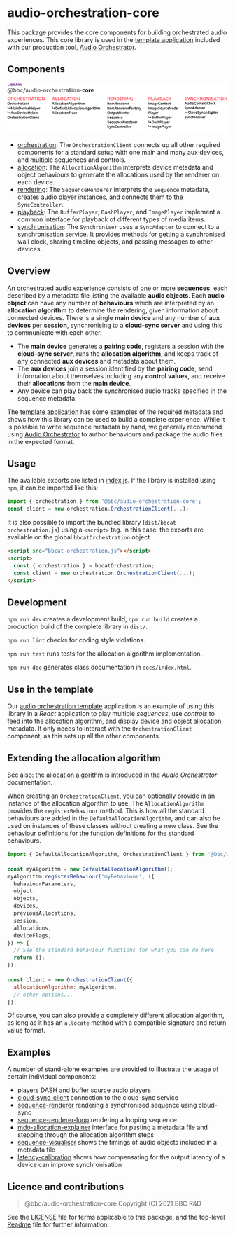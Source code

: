 # audio-orchestration-core

This package provides the core components for building orchestrated audio experiences. This core library is used in the [template application](../template) included with our production tool, [Audio Orchestrator](https://www.bbc.co.uk/makerbox/tools/audio-orchestrator).

## Components

<img alt="core library components (as listed below)" src="./images/core-components.png" />

* [orchestration](./src/orchestration):
  The `OrchestrationClient` connects up all other required components for a standard setup with one main and many aux devices, and multiple sequences and controls.
* [allocation](./src/allocation):
  The `AllocationAlgorithm` interprets device metadata and object behaviours to generate the allocations used by the renderer on each device.
* [rendering](./src/rendering):
  The `SequenceRenderer` interprets the `Sequence` metadata, creates audio player instances, and connects them to the `SyncController`.
* [playback](./src/playback):
  The `BufferPlayer`, `DashPlayer`, and `ImagePlayer` implement a common interface for playback of different types of media items.
* [synchronisation](./src/synchronisation):
  The `Synchroniser` uses a `SyncAdapter` to connect to a synchronisation service. It provides methods for getting a synchronised wall clock, sharing timeline objects, and passing messages to other devices.

## Overview

An orchestrated audio experience consists of one or more **sequences**, each described by a metadata file listing the available **audio objects**. Each **audio object** can have any number of **behaviours** which are interpreted by an **allocation algorithm** to determine the rendering, given information about connected devices. There is a single **main device** and any number of **aux devices** per **session**, synchronising to a **cloud-sync server** and using this to communicate with each other.

* The **main device** generates a **pairing code**, registers a session with the **cloud-sync server**, runs the **allocation algorithm**, and keeps track of any connected **aux devices** and metadata about them.
* The **aux devices** join a session identified by the **pairing code**, send information about themselves including any **control values**, and receive their **allocations** from the **main device**.
* Any device can play back the synchronised audio tracks specified in the sequence metadata.

The [template application](../template) has some examples of the required metadata and shows how this library can be used to build a complete experience. While it is possible to write sequence metadata by hand, we generally recommend using [Audio Orchestrator](https://www.bbc.co.uk/makerbox/tools/audio-orchestrator) to author behaviours and package the audio files in the expected format.

## Usage

The available exports are listed in [index.js](src/index.js). If the library is installed using `npm`, it can be imported like this:

```js
import { orchestration } from '@bbc/audio-orchestration-core';
const client = new orchestration.OrchestrationClient(...);
```

It is also possible to import the bundled library (`dist/bbcat-orchestration.js`) using a `<script>` tag. In this case, the exports are available on the global `bbcatOrchestration` object.

```html
<script src="bbcat-orchestration.js"></script>
<script>
  const { orchestration } = bbcatOrchestration;
  const client = new orchestration.OrchestrationClient(...);
</script>
```

## Development

`npm run dev` creates a development build, `npm run build` creates a production build of the complete library in `dist/`.

`npm run lint` checks for coding style violations.

`npm run test` runs tests for the allocation algorithm implementation.

`npm run doc` generates class documentation in `docs/index.html`.


## Use in the template

Our [audio orchestration template](../template) application is an example of using this library in a _React_ application to play multiple _sequences_, use _controls_ to feed into the allocation algorithm, and display device and object allocation metadata. It only needs to interact with the `OrchestrationClient` component, as this sets up all the other components.

## Extending the allocation algorithm

See also: the [allocation algorithm](https://bbc.github.io/bbcat-orchestration-docs/allocation-algorithm/) is introduced in the _Audio Orchestrator_ documentation.

When creating an `OrchestrationClient`, you can optionally provide in an instance of the allocation algorithm to use. The `AllocationAlgorithm` provides the `registerBehaviour` method. This is how all the standard behaviours are added in the `DefaultAllocationAlgorithm`, and can also be used on instances of these classes without creating a new class. See the [behaviour definitions](src/allocation-algorithm/behaviours) for the function definitions for the standard behaviours.

```js
import { DefaultAllocationAlgorithm, OrchestrationClient } from '@bbc/audio-orchestration-core';

const myAlgorithm = new DefaultAllocationAlgorithm();
myAlgorithm.registerBehaviour('myBehaviour', ({
  behaviourParameters,
  object,
  objects,
  devices,
  previousAllocations,
  session,
  allocations,
  deviceFlags,
}) => {
  // See the standard behaviour functions for what you can do here
  return {};
});

const client = new OrchestrationClient({
  allocationAlgorithm: myAlgorithm,
  // other options...
});
```

Of course, you can also provide a completely different allocation algorithm, as long as it has an `allocate` method with a compatible signature and return value format.

## Examples

A number of stand-alone examples are provided to illustrate the usage of certain individual components:

 * [players](examples/players/) DASH and buffer source audio players
 * [cloud-sync-client](examples/cloud-sync-client/) connection to the cloud-sync service
 * [sequence-renderer](examples/sequence-renderer/) rendering a synchronised sequence using cloud-sync
 * [sequence-renderer-loop](examples/sequence-renderer-loop/) rendering a looping sequence
 * [mdo-allocation-explainer](examples/mdo-allocation-explainer/) interface for pasting a metadata file and stepping through the allocation algorithm steps
 * [sequence-visualiser](examples/sequence-visualiser/) shows the timings of audio objects included in a metadata file
 * [latency-calibration](examples/latency-calibration/) shows how compensating for the output latency of a device can improve synchronisation

## Licence and contributions

> @bbc/audio-orchestration-core
> Copyright (C) 2021 BBC R&D

See the [LICENSE](./LICENSE) file for terms applicable to this package, and the top-level [Readme](../../Readme.md) file for further information.
